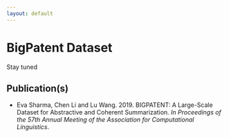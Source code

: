 ```yaml
---
layout: default
---
```


# BigPatent Dataset

Stay tuned

## Publication(s)
* Eva Sharma, Chen Li and Lu Wang. 2019. BIGPATENT: A Large-Scale Dataset for Abstractive and Coherent Summarization. _In Proceedings of the 57th Annual Meeting of the Association for Computational Linguistics_. 




